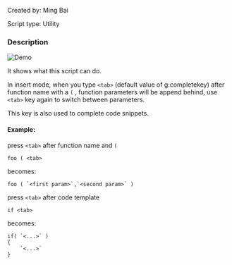 Created by:
Ming Bai

Script type:
Utility

### Description
![Demo](https://web.archive.org/web/20131110125157/http://files.myopera.com/mbbill/files/code_complete.gif)

It shows what this script can do.

In insert mode, when you type `<tab>` (default value of g:completekey) after function name with a `(` , function parameters will be append behind, use `<tab>` key again to switch between parameters.

This key is also used to complete code snippets.

#### Example:
press `<tab>` after function name and `(`

    foo ( <tab>
  
becomes:

    foo ( `<first param>`,`<second param>` )
  
press `<tab>` after code template

    if <tab>
  
becomes:

    if( `<...>` )
    {
        `<...>`
    }
